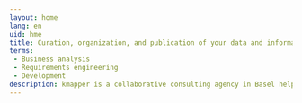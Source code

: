 ```yaml
---
layout: home
lang: en
uid: hme
title: Curation, organization, and publication of your data and information
terms: 
 - Business analysis
 - Requirements engineering
 - Development
description: kmapper is a collaborative consulting agency in Basel helping you curate, organize, and publish your data and information - offering business analysis, requirements engineering, and development.
---
```

